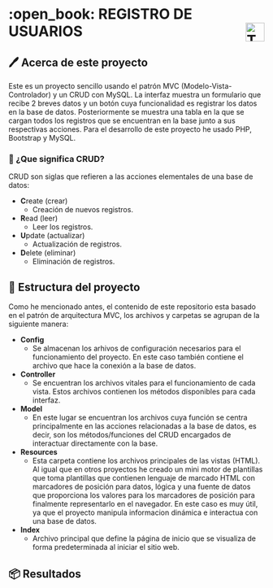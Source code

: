 <h1 align="left" width="100%"> :open_book: REGISTRO DE USUARIOS <img align="right" src="https://skillicons.dev/icons?i=vscode,php,bootstrap,html,css,mysql,github,git" height="37" alt="Tecnologias"> </h1>

## :pen: Acerca de este proyecto

Este es un proyecto sencillo usando el patrón MVC (Modelo-Vista-Controlador) y un CRUD con MySQL. La interfaz muestra un formulario que recibe 2 breves datos y un botón cuya funcionalidad es registrar los datos en la base de datos. Posteriormente se muestra una tabla en la que se cargan todos los registros que se encuentran en la base junto a sus respectivas acciones. Para el desarrollo de este proyecto he usado PHP, Bootstrap y MySQL.

### :pencil: ¿Que significa CRUD?

CRUD son siglas que refieren a las acciones elementales de una base de datos:

- **C**reate (crear)
  - Creación de nuevos registros.
- **R**ead (leer)
  - Leer los registros.
- **U**pdate (actualizar)
  - Actualización de registros.
- **D**elete (eliminar)
  - Eliminación de registros.

## :hammer: Estructura del proyecto

Como he mencionado antes, el contenido de este repositorio esta basado en el patrón de arquitectura MVC, los archivos y carpetas se agrupan de la siguiente manera:

- **Config**
  - Se almacenan los arhivos de configuración necesarios para el funcionamiento del proyecto. En este caso también contiene el archivo que hace la conexión a la base de datos.
- **Controller**
  - Se encuentran los archivos vitales para el funcionamiento de cada vista. Estos archivos contienen los métodos disponibles para cada interfaz.
- **Model**
  - En este lugar se encuentran los archivos cuya función se centra principalmente en las acciones relacionadas a la base de datos, es decir, son los métodos/funciones del CRUD encargados de interactuar directamente con la base.
- **Resources**
  - Esta carpeta contiene los archivos principales de las vistas (HTML). Al igual que en otros proyectos he creado un mini motor de plantillas que toma plantillas que contienen lenguaje de marcado HTML con marcadores de posición para datos, lógica y una fuente de datos que proporciona los valores para los marcadores de posición para finalmente representarlo en el navegador. En este caso es muy útil, ya que el proyecto manipula informacion dinámica e interactua con una base de datos.
- **Index**
  - Archivo principal que define la página de inicio que se visualiza de forma predeterminada al iniciar el sitio web.

## :package: Resultados
